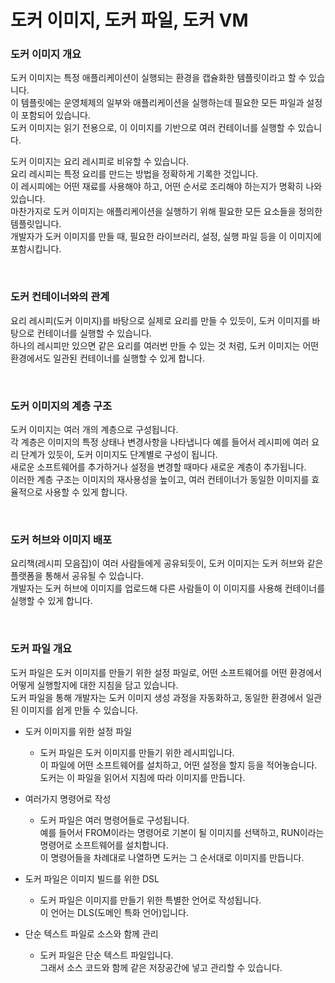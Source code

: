 # 도커 이미지, 도커 파일, 도커 VM
### 도커 이미지 개요
도커 이미지는 특정 애플리케이션이 실행되는 환경을 캡슐화한 템플릿이라고 할 수 있습니다.  
이 템플릿에는 운영체제의 일부와 애플리케이션을 실행하는데 필요한 모든 파일과 설정이 포함되어 있습니다.  
도커 이미지는 읽기 전용으로, 이 이미지를 기반으로 여러 컨테이너를 실행할 수 있습니다.  
  
도커 이미지는 요리 레시피로 비유할 수 있습니다.  
요리 레시피는 특정 요리를 만드는 방법을 정확하게 기록한 것입니다.  
이 레시피에는 어떤 재료를 사용해야 하고, 어떤 순서로 조리해야 하는지가 명확히 나와 있습니다.  
마찬가지로 도커 이미지는 애플리케이션을 실행하기 위해 필요한 모든 요소들을 정의한 템플릿입니다.  
개발자가 도커 이미지를 만들 때, 필요한 라이브러리, 설정, 실행 파일 등을 이 이미지에 포함시킵니다.

<br />

### 도커 컨테이너와의 관계
요리 레시피(도커 이미지)를 바탕으로 실제로 요리를 만들 수 있듯이, 도커 이미지를 바탕으로 컨테이너를 실행할 수 있습니다.  
하나의 레시피만 있으면 같은 요리를 여러번 만들 수 있는 것 처럼, 도커 이미지는 어떤 환경에서도 일관된 컨테이너를 실행할 수 있게 합니다.  

<br />

### 도커 이미지의 계층 구조
도커 이미지는 여러 개의 계층으로 구성됩니다.  
각 계층은 이미지의 특정 상태나 변경사항을 나타냅니다 예를 들어서 레시피에 여러 요리 단계가 있듯이, 도커 이미지도 단계별로 구성이 됩니다.  
새로운 소프트웨어를 추가하거나 설정을 변경할 때마다 새로운 계층이 추가됩니다.  
이러한 계층 구조는 이미지의 재사용성을 높이고, 여러 컨테이너가 동일한 이미지를 효율적으로 사용할 수 있게 합니다.

<br />

### 도커 허브와 이미지 배포
요리책(레시피 모음집)이 여러 사람들에게 공유되듯이, 도커 이미지는 도커 허브와 같은 플랫폼을 통해서 공유될 수 있습니다.  
개발자는 도커 허브에 이미지를 업로드해 다른 사람들이 이 이미지를 사용해 컨테이너를 실행할 수 있게 합니다.

<br />

### 도커 파일 개요
도커 파일은 도커 이미지를 만들기 위한 설정 파일로, 어떤 소프트웨어를 어떤 환경에서 어떻게 실행할지에 대한 지침을 담고 있습니다.  
도커 파일을 통해 개발자는 도커 이미지 생성 과정을 자동화하고, 동일한 환경에서 일관된 이미지를 쉽게 만들 수 있습니다.

- 도커 이미지를 위한 설정 파일
  - 도커 파일은 도커 이미지를 만들기 위한 레시피입니다.  
  이 파일에 어떤 소프트웨어를 설치하고, 어떤 설정을 할지 등을 적어놓습니다.  
  도커는 이 파일을 읽어서 지침에 따라 이미지를 만듭니다.

- 여러가지 명령어로 작성
  - 도커 파일은 여러 명령어들로 구성됩니다.  
  예를 들어서 FROM이라는 명령어로 기본이 될 이미지를 선택하고, RUN이라는 명령어로 소프트웨어를 설치합니다.  
  이 명령어들을 차례대로 나열하면 도커는 그 순서대로 이미지를 만듭니다.

- 도커 파일은 이미지 빌드를 위한 DSL
  - 도커 파일은 이미지를 만들기 위한 특별한 언어로 작성됩니다.  
  이 언어는 DLS(도메인 특화 언어)입니다.

- 단순 텍스트 파일로 소스와 함께 관리
  - 도커 파일은 단순 텍스트 파일입니다.  
  그래서 소스 코드와 함께 같은 저장공간에 넣고 관리할 수 있습니다.